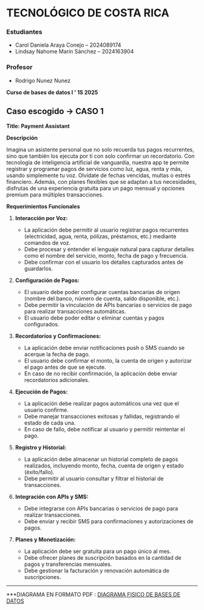# TECNOLÓGICO DE COSTA RICA
### Estudiantes
- Carol Daniela Araya Conejo – 2024089174  
- Lindsay Nahome Marín Sánchez – 2024163904

### Profesor 
- Rodrigo Nunez Nunez

**Curso de bases de datos I ' 1S 2025** 


## Caso escogido -> CASO 1

**Title: Payment Assistant** 

**Descripción**

Imagina un asistente personal que no solo recuerda tus pagos recurrentes, sino que también los ejecuta por ti con solo confirmar un recordatorio. Con tecnología de inteligencia artificial de vanguardia, nuestra app te permite registrar y programar pagos de servicios como luz, agua, renta y más, usando simplemente tu voz. Olvídate de fechas vencidas, multas o estrés financiero. Además, con planes flexibles que se adaptan a tus necesidades, disfrutas de una experiencia gratuita para un pago mensual y opciones premium para múltiples transacciones.

**Requerimientos Funcionales**

1. **Interacción por Voz:**
   - La aplicación debe permitir al usuario registrar pagos recurrentes (electricidad, agua, renta, pólizas, préstamos, etc.) mediante comandos de voz.
   - Debe procesar y entender el lenguaje natural para capturar detalles como el nombre del servicio, monto, fecha de pago y frecuencia.
   - Debe confirmar con el usuario los detalles capturados antes de guardarlos.

2. **Configuración de Pagos:**
   - El usuario debe poder configurar cuentas bancarias de origen (nombre del banco, número de cuenta, saldo disponible, etc.).
   - Debe permitir la vinculación de APIs bancarias o servicios de pago para realizar transacciones automáticas.
   - El usuario debe poder editar o eliminar cuentas y pagos configurados.

3. **Recordatorios y Confirmaciones:**
   - La aplicación debe enviar notificaciones push o SMS cuando se acerque la fecha de pago.
   - El usuario debe confirmar el monto, la cuenta de origen y autorizar el pago antes de que se ejecute.
   - En caso de no recibir confirmación, la aplicación debe enviar recordatorios adicionales.

4. **Ejecución de Pagos:**
   - La aplicación debe realizar pagos automáticos una vez que el usuario confirme.
   - Debe manejar transacciones exitosas y fallidas, registrando el estado de cada una.
   - En caso de fallo, debe notificar al usuario y permitir reintentar el pago.

5. **Registro y Historial:**
   - La aplicación debe almacenar un historial completo de pagos realizados, incluyendo monto, fecha, cuenta de origen y estado (éxito/fallo).
   - Debe permitir al usuario consultar y filtrar el historial de transacciones.

6. **Integración con APIs y SMS:**
   - Debe integrarse con APIs bancarias o servicios de pago para realizar transacciones.
   - Debe enviar y recibir SMS para confirmaciones y autorizaciones de pagos.

7. **Planes y Monetización:**
   - La aplicación debe ser gratuita para un pago único al mes.
   - Debe ofrecer planes de suscripción basados en la cantidad de pagos y transferencias mensuales.
   - Debe gestionar la facturación y renovación automática de suscripciones.

---

***DIAGRAMA EN FORMATO PDF : [DIAGRAMA FISICO DE BASES DE DATOS](https://github.com/carayac/CASO-1---Entregable-/blob/main/DIAGRAMA%20CASO%201.pdf)
